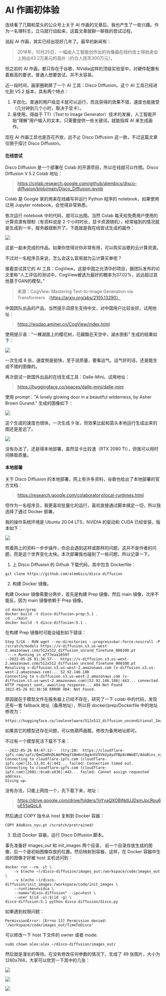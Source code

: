 # AI 作画初体验

连续看了几期和菜头的公众号上关于 AI 作画的文章后，我也产生了一些兴趣。作为一名理科生，立马就行动起来，这篇文章就聊一聊我的尝试过程。

说起 AI 作画，其实已经出现好几年了。最早的新闻有：

> 2018年，10月25日，一幅由人工智能创作出的肖像画在纽约佳士得拍卖会上拍出43.2万美元的高价（约合人民币300万元）。

但之前的 AI 作画，都只存在于谷歌、NVidia这样的顶级实验室中，对硬件配置有着极高的要求，普通人想要尝试，并不太容易。

近一段时间，画家圈刷屏了一个 AI 工具：Disco Diffusion。这个 AI 工具已经进化到 V5.2 版本，具有两个特点：

1. 平民化。普通的用户级显卡就可以运行，而且获得的效果不错，速度也能接受（几分钟到几个小时，取决于显卡）。
2. 易使用。得益于 TTI（Text to Image Generator）技术的发展，人工智能开始“理解”用户输入的文本，只需要提供一些关键词，就能指挥 AI 来生成画作。

现在 AI 作画工具也是百花齐放，远不止 Disco Diffusion 这一款，不过这篇文章仅限于探讨 Disco Diffusion。

#### 在线尝试

Disco Diffusion 是一个部署在 Colab 的开源项目，所以在线就可以作图。Disco Diffusion V 5.2 Colab 地址：

> https://colab.research.google.com/github/alembics/disco-diffusion/blob/main/Disco_Diffusion.ipynb

Colab 是 Google 家的用来在线编写并运行 Python 程序的 notebook，如果使用过用 Jupyter notebook，会觉得非常熟悉。

依次运行 notebook 中的代码，就可以出图。当然 Colab 每天给免费用户使用的计算资源有限制（有资料说是 2 个小时时长，显卡资源随机），经常碰到的情况就是生成到一半，服务器就断开了。下面就是我在线尝试生成的画作：

![](https://raw.githubusercontent.com/mogoweb/mywritings/master/book_wechat/202206/images/ai_art_trial_01.png)

这是一副未完成的作品。如果你觉得对你非常有用，可以购买谷歌的云计算资源。

不过对一名程序员来说，怎么会这么容易就为云计算买单呢？

接着尝试其它的 AI 工具：CogView。这是中国之光清华的项目，据团队发布的论文里称“人工评估的测试中，CogView被选为最好的概率为37.02%，远远超过其他基于GAN的模型。” 

> 来源：CogView: Mastering Text-to-Image Generation via Transformers （https://arxiv.org/abs/2105.13290）


中国团队出品的产品，当然提示词原生支持中文，对中国用户比较友好。试用地址：

> https://wudao.aminer.cn/CogView/index.html

使用提示语：“一棵湖面上的樱花树，花瓣飘在天空中，湖水倒影” 生成的结果如下：

![](https://raw.githubusercontent.com/mogoweb/mywritings/master/book_wechat/202206/images/ai_art_trial_02.png)

一次生成 8 张，速度倒是挺快，至于说质量，要看运气。运气好的话，还是能生成不错的图像的。

再次尝试一款国外出品的在线生成工具：Dalle-Mini。试用地址：

> https://huggingface.co/spaces/dalle-mini/dalle-mini

使用 prompt："A lonely glowing door in a beautiful wilderness, by Asher Brown Durand." 生成的图像如下：

![](https://raw.githubusercontent.com/mogoweb/mywritings/master/book_wechat/202206/images/ai_art_trial_03.png)

这个生成的速度也很快，一次生成 9 张，但效果比起和菜头本地运行生成出来的图还是差远了。

![](https://raw.githubusercontent.com/mogoweb/mywritings/master/book_wechat/202206/images/ai_art_trial_04.png)

没有办法了，还是得本地部署，虽然显卡比较渣（RTX 2080 TI），但我可以用时间换取质量。

#### 本地部署

关于 Disco Diffusion 的本地部署，网上有许多资料，谷歌也给出了本地部署的官方文档：

> https://research.google.com/colaboratory/local-runtimes.html

但作为一名程序员，我更喜欢批量化的运行，喜欢直接通过脚本搞定一切，所以我选择了通过 Docker 部署。

我的操作系统环境是 Ubuntu 20.04 LTS，NVIDIA 的驱动和 CUDA 已经安装，版本如下：

![](https://raw.githubusercontent.com/mogoweb/mywritings/master/book_wechat/202206/images/ai_art_trial_05.png)

照着网上的资料一步步操作，你总会遇到这样或那样的问题，这并不是作者的问题，而是这个世界变化太快。本次部署我也碰到了一些问题，所以记录一下。

1. 上 Disco Diffusion 的 Github 下载代码，其中包含 Dockerfile：

```
git clone https://github.com/alembics/disco-diffusion
```

2. 构建 Docker 镜像。
 
构建 Docker 镜像需要分两步，首先是构建 Prep 镜像，然后 main 镜像，次序不能反，因为 main 镜像依赖于 Prep 镜像。

```
cd docker/prep
docker build -t disco-diffusion-prep:5.1 .
cd ../main
docker build -t disco-diffusion:5.1 .
```

在构建 Prep 镜像时可能会碰到如下错误：

```
Step 5/16 : RUN wget --no-directories --progress=bar:force:noscroll -P /scratch/models https://v-diffusion.s3.us-west-2.amazonaws.com/512x512_diffusion_uncond_finetune_008100.pt
 ---> Running in e777eaa1659f
--2022-05-26 01:36:57--  https://v-diffusion.s3.us-west-2.amazonaws.com/512x512_diffusion_uncond_finetune_008100.pt
Resolving v-diffusion.s3.us-west-2.amazonaws.com (v-diffusion.s3.us-west-2.amazonaws.com)... 52.92.146.186
Connecting to v-diffusion.s3.us-west-2.amazonaws.com (v-diffusion.s3.us-west-2.amazonaws.com)|52.92.146.186|:443... connected.
HTTP request sent, awaiting response... 404 Not Found
2022-05-26 01:36:58 ERROR 404: Not Found.
```

原因就在于模型文件在服务器上已经不存在，研究了一下 colab 中的代码，发现还有一套 fallback 地址（备用地址），所以将 docker/prep/Dockerfile 中的地址修改为：

```
https://huggingface.co/lowlevelware/512x512_diffusion_unconditional_ImageNet/resolve/main/512x512_diffusion_uncond_finetune_008100.pt
```

如果其它的模型还存在问题，可以依葫芦画瓢，修改为备用地址即可。

不过有一个模型死活下载不下来：

```
--2022-05-26 04:47:12--  (try:20)  https://cloudflare-ipfs.com/ipfs/Qmd2mMnDLWePKmgfS8m6ntAg4nhV5VkUyAydYBp8cWWeB7/AdaBins_nyu.pt
Connecting to cloudflare-ipfs.com (cloudflare-ipfs.com)|31.13.81.4|:443... failed: Connection timed out.
Connecting to cloudflare-ipfs.com (cloudflare-ipfs.com)|2001::6ca0:a936|:443... failed: Cannot assign requested address.
Giving up.
```

没有办法，只能上网找一个，先下载下来，地址：

> https://drive.google.com/drive/folders/1nYyaQXOBjNdUJDsmJpcRpu6oE55aQoLA

然后通过 COPY 指令从 host 复制到 Docker 容器：

```
COPY AdaBins_nyu.pt /scratch/pretrained/
```

3. 启动 Docker 容器，运行 Disco Diffusion 脚本。

事先准备好 images_out 和 init_images 两个目录， 前一个目录存放生成的图像，后一个是初始图像存放的位置。然后映射到容器，这样，在 Docker 容器中生成的图像才好被 host 主机访问到：

```
docker run --rm -it \
    -v $(echo ~)/disco-diffusion/images_out:/workspace/code/images_out \
    -v $(echo ~)/disco-diffusion/init_images:/workspace/code/init_images \
    --runtime=nvidia \
    --name="disco-diffusion" --ipc=host \
    --user $(id -u):$(id -g) \
disco-diffusion:5.1 python disco-diffusion/disco.py
```

如果遇到权限问题：

```
PermissionError: [Errno 13] Permission denied: '/workspace/code/images_out/TimeToDisco'
```

可以修改一下 host 下文件的 owner 或者 mode:

```
sudo chown alex:alex ~/disco-diffusion/images_out/
```

然后就是漫长的等待。在没有修改任何参数的情况下，生成了 49 张图片，大小为 1280x768，大家可以欣赏一下其中的几张：

![](https://raw.githubusercontent.com/mogoweb/mywritings/master/book_wechat/202206/images/ai_art_trial_06.png)

![](https://raw.githubusercontent.com/mogoweb/mywritings/master/book_wechat/202206/images/ai_art_trial_07.png)

![](https://raw.githubusercontent.com/mogoweb/mywritings/master/book_wechat/202206/images/ai_art_trial_08.png)

